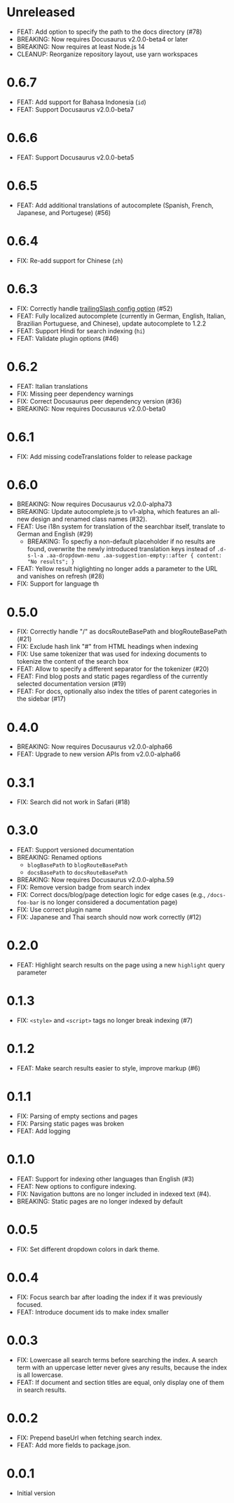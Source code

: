 # Unreleased

- FEAT: Add option to specify the path to the docs directory (#78)
- BREAKING: Now requires Docusaurus v2.0.0-beta4 or later
- BREAKING: Now requires at least Node.js 14
- CLEANUP: Reorganize repository layout, use yarn workspaces

# 0.6.7

- FEAT: Add support for Bahasa Indonesia (`id`)
- FEAT: Support Docusaurus v2.0.0-beta7

# 0.6.6

- FEAT: Support Docusaurus v2.0.0-beta5

# 0.6.5

- FEAT: Add additional translations of autocomplete (Spanish, French, Japanese, and Portugese) (#56)

# 0.6.4

- FIX: Re-add support for Chinese (`zh`)

# 0.6.3

- FIX: Correctly handle [trailingSlash config option](https://docusaurus.io/docs/docusaurus.config.js/#trailing-slash) (#52)
- FEAT: Fully localized autocomplete (currently in German, English, Italian, Brazilian Portuguese, and Chinese), update autocomplete to 1.2.2
- FEAT: Support Hindi for search indexing (`hi`)
- FEAT: Validate plugin options (#46)

# 0.6.2

- FEAT: Italian translations
- FIX: Missing peer dependency warnings
- FIX: Correct Docusaurus peer dependency version (#36)
- BREAKING: Now requires Docusaurus v2.0.0-beta0

# 0.6.1

- FIX: Add missing codeTranslations folder to release package

# 0.6.0

- BREAKING: Now requires Docusaurus v2.0.0-alpha73
- BREAKING: Update autocomplete.js to v1-alpha, which features an all-new design and renamed class names (#32).
- FEAT: Use i18n system for translation of the searchbar itself, translate to German and English (#29)
  - BREAKING: To specfiy a non-default placeholder if no results are found, overwrite the newly introduced translation keys instead of `.d-s-l-a .aa-dropdown-menu .aa-suggestion-empty::after { content: "No results"; }`
- FEAT: Yellow result higlighting no longer adds a parameter to the URL and vanishes on refresh (#28)
- FIX: Support for language th

# 0.5.0

- FIX: Correctly handle "/" as docsRouteBasePath and blogRouteBasePath (#21)
- FIX: Exclude hash link "#" from HTML headings when indexing
- FIX: Use same tokenizer that was used for indexing documents to tokenize the content of the search box
- FEAT: Allow to specify a different separator for the tokenizer (#20)
- FEAT: Find blog posts and static pages regardless of the currently selected documentation version (#19)
- FEAT: For docs, optionally also index the titles of parent categories in the sidebar (#17)

# 0.4.0

- BREAKING: Now requires Docusaurus v2.0.0-alpha66
- FEAT: Upgrade to new version APIs from v2.0.0-alpha66

# 0.3.1

- FIX: Search did not work in Safari (#18)

# 0.3.0

- FEAT: Support versioned documentation
- BREAKING: Renamed options
  - `blogBasePath` to `blogRouteBasePath`
  - `docsBasePath` to `docsRouteBasePath`
- BREAKING: Now requires Docusaurus v2.0.0-alpha.59
- FIX: Remove version badge from search index
- FIX: Correct docs/blog/page detection logic for edge cases (e.g., `/docs-foo-bar` is no longer considered a documentation page)
- FIX: Use correct plugin name
- FIX: Japanese and Thai search should now work correctly (#12)

# 0.2.0

- FEAT: Highlight search results on the page using a new `highlight` query parameter

# 0.1.3

- FIX: `<style>` and `<script>` tags no longer break indexing (#7)

# 0.1.2

- FEAT: Make search results easier to style, improve markup (#6)

# 0.1.1

- FIX: Parsing of empty sections and pages
- FIX: Parsing static pages was broken
- FEAT: Add logging

# 0.1.0

- FEAT: Support for indexing other languages than English (#3)
- FEAT: New options to configure indexing.
- FIX: Navigation buttons are no longer included in indexed text (#4).
- BREAKING: Static pages are no longer indexed by default

# 0.0.5

- FIX: Set different dropdown colors in dark theme.

# 0.0.4

- FIX: Focus search bar after loading the index if it was previously focused.
- FEAT: Introduce document ids to make index smaller

# 0.0.3

- FIX: Lowercase all search terms before searching the index. A search term with an uppercase letter never gives any results, because the index is all lowercase.
- FEAT: If document and section titles are equal, only display one of them in search results.

# 0.0.2

- FIX: Prepend baseUrl when fetching search index.
- FEAT: Add more fields to package.json.

# 0.0.1

- Initial version